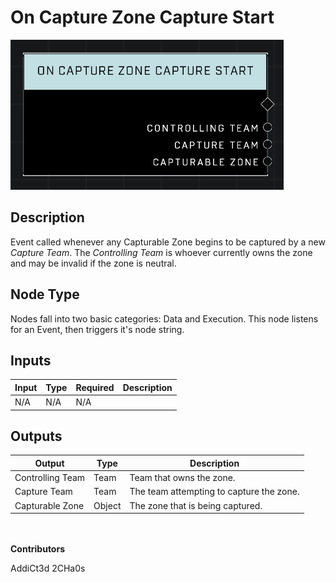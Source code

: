 # On Capture Zone Capture Start
![](../../../.gitbook/assets/on-capture-zone-capture-start.png)
## Description
Event called whenever any Capturable Zone begins to be captured by a new *Capture Team*. The *Controlling Team* is whoever currently owns the zone and may be invalid if the zone is neutral.

## Node Type
Nodes fall into two basic categories: Data and Execution. This node listens for an Event, then triggers it's node string.

## Inputs
| Input | Type | Required | Description |
|------------------|------------------|----------|--------------------------------------------------------------|
| N/A | N/A | N/A | |

## Outputs
| Output | Type | Description |
|------------------|------------------|--------------------------------------------------------------|
| Controlling Team | Team | Team that owns the zone.|
| Capture Team | Team | The team attempting to capture the zone.|
| Capturable Zone | Object | The zone that is being captured.|

\
\
**Contributors**

AddiCt3d 2CHa0s